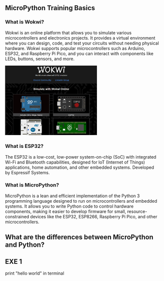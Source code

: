 ## MicroPython Training Basics

### What is Wokwi?
Wokwi is an online platform that allows you to simulate various microcontrollers and electronics projects. It provides a virtual environment where you can design, code, and test your circuits without needing physical hardware. Wokwi supports popular microcontrollers such as Arduino, ESP32, and Raspberry Pi Pico, and you can interact with components like LEDs, buttons, sensors, and more.

<img src="https://github.com/tplusdo/MicroPythonTraining/blob/main/image/wokwi%20screenshot.png" width="300">

### What is ESP32?
The ESP32 is a low-cost, low-power system-on-chip (SoC) with integrated Wi-Fi and Bluetooth capabilities, designed for IoT (Internet of Things) applications, home automation, and other embedded systems. Developed by Espressif Systems.

### What is MicroPython?
MicroPython is a lean and efficient implementation of the Python 3 programming language designed to run on microcontrollers and embedded systems. It allows you to write Python code to control hardware components, making it easier to develop firmware for small, resource-constrained devices like the ESP32, ESP8266, Raspberry Pi Pico, and other microcontrollers.

## What are the differences between MicroPython and Python?

## EXE 1
print "hello world" in terminal
